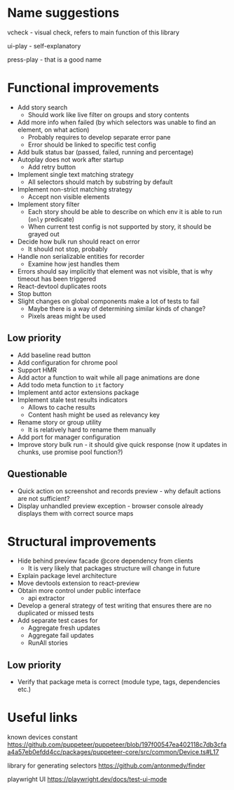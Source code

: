 # Name suggestions

vcheck - visual check, refers to main function of this library

ui-play - self-explanatory

press-play - that is a good name

# Functional improvements

* Add story search
  * Should work like live filter on groups and story contents
* Add more info when failed (by which selectors was unable to find an element, on what action)
  * Probably requires to develop separate error pane
  * Error should be linked to specific test config
* Add bulk status bar (passed, failed, running and percentage)
* Autoplay does not work after startup
  * Add retry button
* Implement single text matching strategy
  * All selectors should match by substring by default
* Implement non-strict matching strategy
  * Accept non visible elements
* Implement story filter
  * Each story should be able to describe on which env it is able to run (`only` predicate)
  * When current test config is not supported by story, it should be grayed out
* Decide how bulk run should react on error
  * It should not stop, probably
* Handle non serializable entities for recorder
  * Examine how jest handles them
* Errors should say implicitly that element was not visible, that is why timeout has been triggered
* React-devtool duplicates roots
* Stop button
* Slight changes on global components make a lot of tests to fail
  * Maybe there is a way of determining similar kinds of change?
  * Pixels areas might be used

## Low priority

* Add baseline read button
* Add configuration for chrome pool
* Support HMR
* Add actor a function to wait while all page animations are done
* Add todo meta function to `it` factory
* Implement antd actor extensions package
* Implement stale test results indicators
  * Allows to cache results
  * Content hash might be used as relevancy key
* Rename story or group utility
  * It is relatively hard to rename them manually
* Add port for manager configuration
* Improve story bulk run - it should give quick response (now it updates in chunks, use promise pool function?)

## Questionable

* Quick action on screenshot and records preview - why default actions are not sufficient?
* Display unhandled preview exception - browser console already displays them with correct source maps

# Structural improvements

* Hide behind preview facade @core dependency from clients
  * It is very likely that packages structure will change in future
* Explain package level architecture
* Move devtools extension to react-preview
* Obtain more control under public interface
  * api extractor
* Develop a general strategy of test writing that ensures there are no duplicated or missed tests
* Add separate test cases for
  * Aggregate fresh updates
  * Aggregate fail updates
  * RunAll stories

## Low priority

* Verify that package meta is correct (module type, tags, dependencies etc.)

# Useful links

known devices constant https://github.com/puppeteer/puppeteer/blob/197f00547ea402118c7db3cfaa4a57eb0efdd4cc/packages/puppeteer-core/src/common/Device.ts#L17

library for generating selectors https://github.com/antonmedv/finder

playwright UI https://playwright.dev/docs/test-ui-mode
